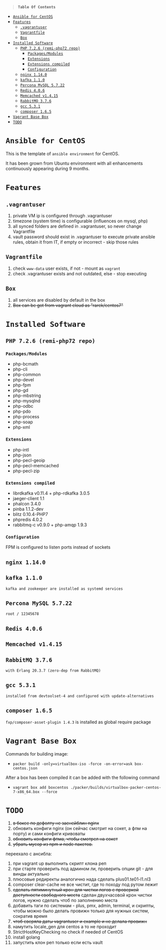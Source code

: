 >**```Table Of Contents```**

- [```Ansible for CentOS```](#ansible-for-centos)
- [```Features```](#features)
    - [```.vagrantuser```](#vagrantuser)
    - [```Vagrantfile```](#vagrantfile)
    - [```Box```](#box)
- [```Installed Software```](#installed-software)
    - [```PHP 7.2.6 (remi-php72 repo)```](#php-726-remi-php72-repo)
        - [```Packages/Modules```](#packagesmodules)
        - [```Extensions```](#extensions)
        - [```Extensions compiled```](#extensions-compiled)
        - [```Configuration```](#configuration)
    - [```nginx 1.14.0```](#nginx-1140)
    - [```kafka 1.1.0```](#kafka-110)
    - [```Percona MySQL 5.7.22```](#percona-mysql-5722)
    - [```Redis 4.0.6```](#redis-406)
    - [```Memcached v1.4.15```](#memcached-v1415)
    - [```RabbitMQ 3.7.6```](#rabbitmq-376)
    - [```gcc 5.3.1```](#gcc-531)
    - [```composer 1.6.5```](#composer-165)
- [```Vagrant Base Box```](#vagrant-base-box)
- [```TODO```](#todo)

# ```Ansible for CentOS```

This is the template of `ansible environment` for CentOS.

It has been grown from Ubuntu environment with all enhancements continuously appearing during 9 months.

# ```Features```
## ```.vagrantuser```
1. private VM ip is configured through .vagrantuser
2. timezone (system time) is configurable (influences on mysql, php)
3. all synced folders are defined in .vagrantuser, so never change Vagrantfile
4. vault password should exist in .vagrantuser to execute private ansible rules, obtain it from IT, if empty or incorrect - skip those rules

## ```Vagrantfile```
1. check `www-data` user exists, if not - mount as `vagrant`
2. check .vagrantuser exists and not outdated, else - stop executing

## ```Box```
1. all services are disabled by default in the box
2. ~~Box can be got from vagrant cloud as "rarek/centos7"~~

# ```Installed Software```
## ```PHP 7.2.6 (remi-php72 repo)```
### ```Packages/Modules```
- php-bcmath
- php-cli
- php-common
- php-devel
- php-fpm
- php-gd
- php-mbstring
- php-mysqlnd
- php-odbc
- php-pdo
- php-process
- php-soap
- php-xml
### ```Extensions```
- php-intl
- php-json
- php-pecl-geoip
- php-pecl-memcached
- php-pecl-zip
### ```Extensions compiled```
- librdkafka v0.11.4 + php-rdkafka 3.0.5
- jaeger-client 1.1
- phalcon 3.4.0
- pinba 1.1.2-dev
- blitz 0.10.4-PHP7
- phpredis 4.0.2
- rabbitmq-c v0.9.0 + php-amqp 1.9.3
### ```Configuration```
FPM is configured to listen ports instead of sockets

## ```nginx 1.14.0```

## ```kafka 1.1.0```
    kafka and zookeeper are installed as systemd services

## ```Percona MySQL 5.7.22```
    root / 12345678

## ```Redis 4.0.6```

## ```Memcached v1.4.15```

## ```RabbitMQ 3.7.6```
    with Erlang 20.3.7 (zero-dep from RabbitMQ)

## ```gcc 5.3.1```
    installed from devtoolset-4 and configured with update-alternatives

## ```composer 1.6.5```
```fxp/composer-asset-plugin 1.4.3``` is installed as global require package

# ```Vagrant Base Box```
Commands for building image:
* `packer build -only=virtualbox-iso -force -on-error=ask box-centos.json`

After a box has been compiled it can be added with the following command
* `vagrant box add boxcentos ./packer/builds/virtualbox-packer-centos-7-x86_64.box --force`

# ```TODO```
1. ~~в боксе по дефолту не заенейблин nginx~~
2. обновить конфиги nginx (он сейчас смотрит на сокет, а фпм на порту) и сами конфиги кривоваты
3. ~~обновить конфиги фпма, чтобы смотрел на сокет~~
4. ~~убрать мусор из npm и node пакетов.~~

переехало с ансибла:
1. при vagrant up выполнить скрипт клона реп
2. при старте проверить под админом ли, проверить опции git - для винды актуально
3. плюсовые редиректы аналогично нада сделать plus01.te01-l1.nl3
4. composer clear-cache не все чистит, где то походу под рутом лежит
5. ~~сделать пятиминутный крон для чистки логов с проверкой доступности свободного места~~
   сделан двухчасовой крон чистки логов, нужно сделать чтоб по заполнению места
6. добавить таги по системам - plus, pmx, admin, terminal, и скрипты, чтобы можно было делать провижн только для нужных систем, сократив время
7. ~~чтоб сверяла даты vagrantuser и example и не делала провижн~~
8. намутить locale_gen для centos а то не проходит
9. StrictHostKeyChecking no check if needed of CentOS
10. install golang
11. запустить клон реп только если есть vault